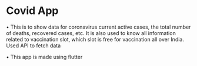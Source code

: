 # Covid App 

• This is to show data for coronavirus current active cases, the total number of deaths, recovered cases, etc. It is also used to know all information related to vaccination slot, which slot is free for vaccination all over
India. Used API to fetch data

• This app is made using flutter
